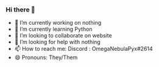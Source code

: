 ### Hi there 👋
- 🔭 I’m currently working on nothing
- 🌱 I’m currently learning Python
- 👯 I’m looking to collaborate on website
- 🤔 I’m looking for help with nothing
- 📫 How to reach me: Discord : OmegaNebulaPyx#2614
- 😄 Pronouns: They/Them
